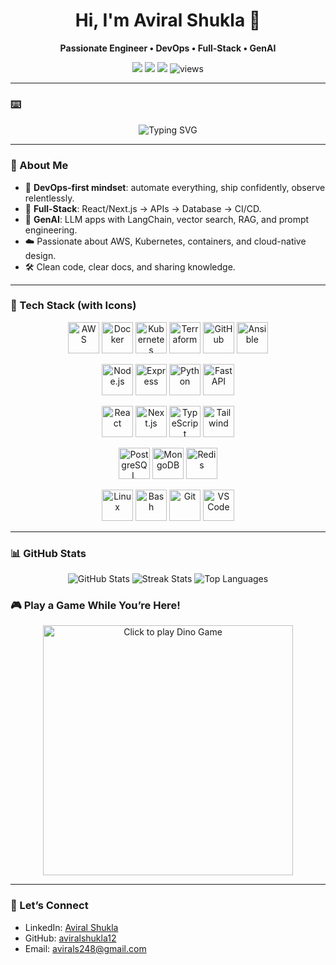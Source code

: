 <h1 align="center">Hi, I'm Aviral Shukla 👋</h1>
<p align="center"><b>Passionate Engineer • DevOps • Full-Stack • GenAI</b></p>

<p align="center">
  <a href="mailto:avirals248@gmail.com"><img src="https://img.shields.io/badge/Email-avirals248%40gmail.com-informational?style=flat&logo=gmail" /></a>
  <a href="https://www.linkedin.com/in/aviral-shukla-"><img src="https://img.shields.io/badge/LinkedIn-aviral--shukla--blue?style=flat&logo=linkedin" /></a>
  <a href="https://github.com/aviralshukla12"><img src="https://img.shields.io/badge/GitHub-aviralshukla12-181717?style=flat&logo=github" /></a>
  <img src="https://komarev.com/ghpvc/?username=aviralshukla12&label=Profile%20views&color=0e75b6&style=flat" alt="views"/>
</p>

---

### ⌨️ 
<p align="center">
  <img src="https://readme-typing-svg.demolab.com?font=Fira+Code&weight=500&size=24&pause=1000&center=true&vCenter=true&width=500&lines=DevOps+Engineer;Fullstack+Developer;GenAI+Builder;Always+Learning+%F0%9F%9A%80" alt="Typing SVG" />
</p>

---

### 🚀 About Me
- 💼 **DevOps-first mindset**: automate everything, ship confidently, observe relentlessly.  
- 🧩 **Full-Stack**: React/Next.js → APIs → Database → CI/CD.  
- 🤖 **GenAI**: LLM apps with LangChain, vector search, RAG, and prompt engineering.  
- ☁️ Passionate about AWS, Kubernetes, containers, and cloud-native design.  
- 🛠️ Clean code, clear docs, and sharing knowledge.  

---

### 🧰 Tech Stack (with Icons)

<p align="center">
  <!-- DevOps & Cloud -->
  <img src="https://cdn.jsdelivr.net/gh/devicons/devicon/icons/amazonwebservices/amazonwebservices-original.svg" width="50" height="50" alt="AWS"/>
  <img src="https://cdn.jsdelivr.net/gh/devicons/devicon/icons/docker/docker-original.svg" width="50" height="50" alt="Docker"/>
  <img src="https://cdn.jsdelivr.net/gh/devicons/devicon/icons/kubernetes/kubernetes-plain.svg" width="50" height="50" alt="Kubernetes"/>
  <img src="https://cdn.jsdelivr.net/gh/devicons/devicon/icons/terraform/terraform-original.svg" width="50" height="50" alt="Terraform"/>
  <img src="https://cdn.jsdelivr.net/gh/devicons/devicon/icons/github/github-original.svg" width="50" height="50" alt="GitHub"/>
  <img src="https://cdn.jsdelivr.net/gh/devicons/devicon/icons/ansible/ansible-original.svg" width="50" height="50" alt="Ansible"/>
</p>

<p align="center">
  <!-- Back-End -->
  <img src="https://cdn.jsdelivr.net/gh/devicons/devicon/icons/nodejs/nodejs-original.svg" width="50" height="50" alt="Node.js"/>
  <img src="https://cdn.jsdelivr.net/gh/devicons/devicon/icons/express/express-original.svg" width="50" height="50" alt="Express"/>
  <img src="https://cdn.jsdelivr.net/gh/devicons/devicon/icons/python/python-original.svg" width="50" height="50" alt="Python"/>
  <img src="https://cdn.jsdelivr.net/gh/devicons/devicon/icons/fastapi/fastapi-original.svg" width="50" height="50" alt="FastAPI"/>
</p>

<p align="center">
  <!-- Front-End -->
  <img src="https://cdn.jsdelivr.net/gh/devicons/devicon/icons/react/react-original.svg" width="50" height="50" alt="React"/>
  <img src="https://cdn.jsdelivr.net/gh/devicons/devicon/icons/nextjs/nextjs-original.svg" width="50" height="50" alt="Next.js"/>
  <img src="https://cdn.jsdelivr.net/gh/devicons/devicon/icons/typescript/typescript-original.svg" width="50" height="50" alt="TypeScript"/>
  <img src="https://cdn.jsdelivr.net/gh/devicons/devicon/icons/tailwindcss/tailwindcss-original.svg" width="50" height="50" alt="Tailwind"/>
</p>

<p align="center">
  <!-- Databases -->
  <img src="https://cdn.jsdelivr.net/gh/devicons/devicon/icons/postgresql/postgresql-original.svg" width="50" height="50" alt="PostgreSQL"/>
  <img src="https://cdn.jsdelivr.net/gh/devicons/devicon/icons/mongodb/mongodb-original.svg" width="50" height="50" alt="MongoDB"/>
  <img src="https://cdn.jsdelivr.net/gh/devicons/devicon/icons/redis/redis-original.svg" width="50" height="50" alt="Redis"/>
</p>

<p align="center">
  <!-- Tools -->
  <img src="https://cdn.jsdelivr.net/gh/devicons/devicon/icons/linux/linux-original.svg" width="50" height="50" alt="Linux"/>
  <img src="https://cdn.jsdelivr.net/gh/devicons/devicon/icons/bash/bash-original.svg" width="50" height="50" alt="Bash"/>
  <img src="https://cdn.jsdelivr.net/gh/devicons/devicon/icons/git/git-original.svg" width="50" height="50" alt="Git"/>
  <img src="https://cdn.jsdelivr.net/gh/devicons/devicon/icons/vscode/vscode-original.svg" width="50" height="50" alt="VS Code"/>
</p>

---

### 📊 GitHub Stats
<p align="center">
  <img src="https://github-readme-stats.vercel.app/api?username=aviralshukla12&show_icons=true&theme=radical" alt="GitHub Stats" />
  <img src="https://streak-stats.demolab.com?user=aviralshukla12&theme=radical&hide_border=true" alt="Streak Stats" />
  <img src="https://github-readme-stats.vercel.app/api/top-langs/?username=aviralshukla12&layout=compact&theme=radical" alt="Top Languages" />
</p>



### 🎮 Play a Game While You’re Here!
<p align="center">
  <a href="https://chromedino.com/" target="_blank">
    <img src="https://raw.githubusercontent.com/aviralshukla12/aviralshukla12/main/assets/dino-thumbnail.gif" width="400" alt="Click to play Dino Game"/>
  </a>
</p>

---

### 🤝 Let’s Connect
- LinkedIn: [Aviral Shukla](https://www.linkedin.com/in/aviral-shukla-)  
- GitHub: [aviralshukla12](https://github.com/aviralshukla12)  
- Email: [avirals248@gmail.com](mailto:avirals248@gmail.com)  
